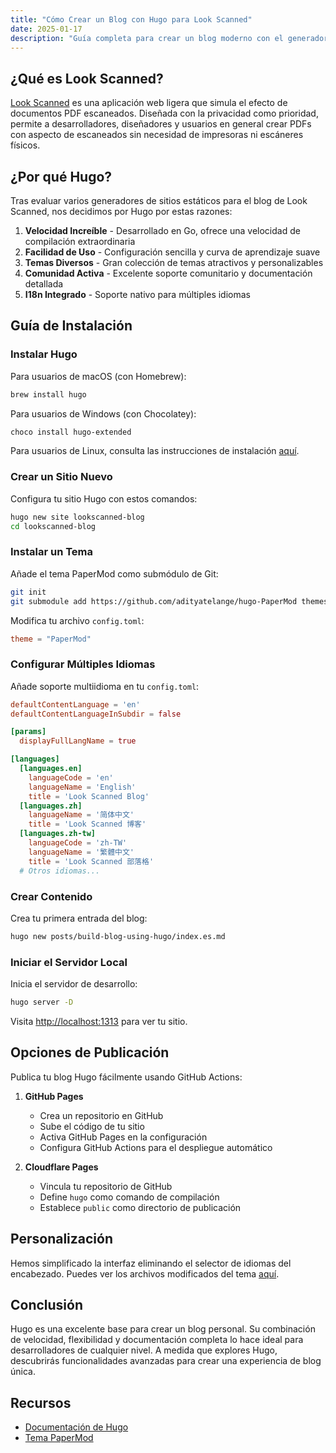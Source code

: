 ```yaml
---
title: "Cómo Crear un Blog con Hugo para Look Scanned"
date: 2025-01-17
description: "Guía completa para crear un blog moderno con el generador de sitios estáticos Hugo. Incluye instalación, configuración, despliegue y personalización, ideal tanto para principiantes como para desarrolladores experimentados."
---
```


## ¿Qué es Look Scanned?

[Look Scanned](https://lookscanned.io) es una aplicación web ligera que simula el efecto de documentos PDF escaneados. Diseñada con la privacidad como prioridad, permite a desarrolladores, diseñadores y usuarios en general crear PDFs con aspecto de escaneados sin necesidad de impresoras ni escáneres físicos.

## ¿Por qué Hugo?

Tras evaluar varios generadores de sitios estáticos para el blog de Look Scanned, nos decidimos por Hugo por estas razones:

1. **Velocidad Increíble** - Desarrollado en Go, ofrece una velocidad de compilación extraordinaria
2. **Facilidad de Uso** - Configuración sencilla y curva de aprendizaje suave
3. **Temas Diversos** - Gran colección de temas atractivos y personalizables
4. **Comunidad Activa** - Excelente soporte comunitario y documentación detallada
5. **I18n Integrado** - Soporte nativo para múltiples idiomas

## Guía de Instalación

### Instalar Hugo

Para usuarios de macOS (con Homebrew):

```bash
brew install hugo
```

Para usuarios de Windows (con Chocolatey):

```bash
choco install hugo-extended
```

Para usuarios de Linux, consulta las instrucciones de instalación [aquí](https://gohugo.io/installation/linux/).

### Crear un Sitio Nuevo

Configura tu sitio Hugo con estos comandos:

```bash
hugo new site lookscanned-blog
cd lookscanned-blog
```

### Instalar un Tema

Añade el tema PaperMod como submódulo de Git:

```bash
git init
git submodule add https://github.com/adityatelange/hugo-PaperMod themes/PaperMod
```

Modifica tu archivo `config.toml`:

```toml
theme = "PaperMod"
```

### Configurar Múltiples Idiomas

Añade soporte multiidioma en tu `config.toml`:

```toml
defaultContentLanguage = 'en'
defaultContentLanguageInSubdir = false

[params]
  displayFullLangName = true

[languages]
  [languages.en]
    languageCode = 'en'
    languageName = 'English'
    title = 'Look Scanned Blog'
  [languages.zh]
    languageName = '简体中文'
    title = 'Look Scanned 博客'
  [languages.zh-tw]
    languageCode = 'zh-TW'
    languageName = '繁體中文'
    title = 'Look Scanned 部落格'
  # Otros idiomas...
```

### Crear Contenido

Crea tu primera entrada del blog:

```bash
hugo new posts/build-blog-using-hugo/index.es.md
```

### Iniciar el Servidor Local

Inicia el servidor de desarrollo:

```bash
hugo server -D
```

Visita [http://localhost:1313](http://localhost:1313) para ver tu sitio.

## Opciones de Publicación

Publica tu blog Hugo fácilmente usando GitHub Actions:

1. **GitHub Pages**

   - Crea un repositorio en GitHub
   - Sube el código de tu sitio
   - Activa GitHub Pages en la configuración
   - Configura GitHub Actions para el despliegue automático

2. **Cloudflare Pages**
   - Vincula tu repositorio de GitHub
   - Define `hugo` como comando de compilación
   - Establece `public` como directorio de publicación

## Personalización

Hemos simplificado la interfaz eliminando el selector de idiomas del encabezado. Puedes ver los archivos modificados del tema [aquí](https://github.com/lookscanned/lookscanned-blog/blob/main/layouts/partials/header.html).

## Conclusión

Hugo es una excelente base para crear un blog personal. Su combinación de velocidad, flexibilidad y documentación completa lo hace ideal para desarrolladores de cualquier nivel. A medida que explores Hugo, descubrirás funcionalidades avanzadas para crear una experiencia de blog única.

## Recursos

- [Documentación de Hugo](https://gohugo.io/documentation/)
- [Tema PaperMod](https://github.com/adityatelange/hugo-PaperMod)
